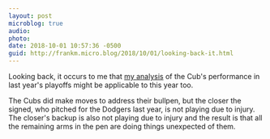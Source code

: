 ```yaml
---
layout: post
microblog: true
audio: 
photo: 
date: 2018-10-01 10:57:36 -0500
guid: http://frankm.micro.blog/2018/10/01/looking-back-it.html
---
```

Looking back, it occurs to me that [my analysis](http://writing.frankmcpherson.org/2017/10/20/thereIsTeamInBaseball.html) of the Cub's performance in last year's playoffs might be applicable to this year too.

The Cubs did make moves to address their bullpen, but the closer the signed, who pitched for the Dodgers last year, is not playing due to injury. The closer's backup is also not playing due to injury and the result is that all the remaining arms in the pen are doing things unexpected of them. 
